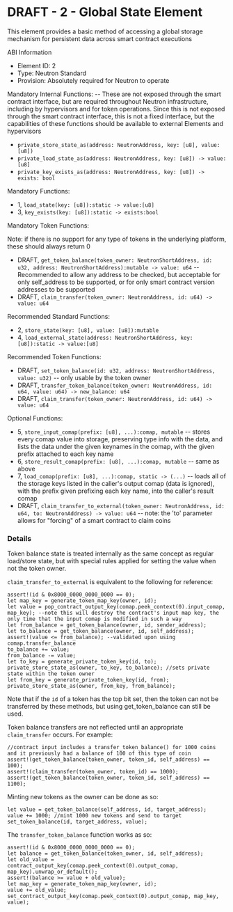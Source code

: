 # DRAFT - 2 - Global State Element

This element provides a basic method of accessing a global storage mechanism for persistent data across smart contract executions

ABI Information

* Element ID: 2 
* Type: Neutron Standard 
* Provision: Absolutely required for Neutron to operate

Mandatory Internal Functions: -- These are not exposed through the smart contract interface, but are required throughout Neutron infrastructure, including by hypervisors and for token operations. Since this is not exposed through the smart contract interface, this is not a fixed interface, but the capabilities of these functions should be available to external Elements and hypervisors

* `private_store_state_as(address: NeutronAddress, key: [u8], value: [u8])`
* `private_load_state_as(address: NeutronAddress, key: [u8]) -> value: [u8]`
* `private_key_exists_as(address: NeutronAddress, key: [u8]) -> exists: bool`

Mandatory Functions:

* 1, `load_state(key: [u8]):static -> value:[u8]`
* 3, `key_exists(key: [u8]):static -> exists:bool`

Mandatory Token Functions:

Note: if there is no support for any type of tokens in the underlying platform, these should always return 0

* DRAFT, `get_token_balance(token_owner: NeutronShortAddress, id: u32, address: NeutronShortAddress):mutable -> value: u64` --Recommended to allow any address to be checked, but acceptable for only self\_address to be supported, or for only smart contract version addresses to be supported
* DRAFT, `claim_transfer(token_owner: NeutronAddress, id: u64) -> value: u64`

Recommended Standard Functions:

* 2, `store_state(key: [u8], value: [u8]):mutable`
* 4, `load_external_state(address: NeutronShortAddress, key: [u8]):static -> value:[u8]`

Recommended Token Functions:

* DRAFT, `set_token_balance(id: u32, address: NeutronShortAddress, value: u32)` -- only usable by the token owner
* DRAFT, `transfer_token_balance(token_owner: NeutronAddress, id: u64, value: u64) -> new_balance: u64`
* DRAFT, `claim_transfer(token_owner: NeutronAddress, id: u64) -> value: u64`

Optional Functions:

* 5, `store_input_comap(prefix: [u8], ...):comap, mutable` -- stores every comap value into storage, preserving type info with the data, and lists the data under the given keynames in the comap, with the given prefix attached to each key name
* 6, `store_result_comap(prefix: [u8], ...):comap, mutable` -- same as above
* 7, `load_comap(prefix: [u8], ...):comap, static -> (...)` -- loads all of the storage keys listed in the caller's output comap \(data is ignored\), with the prefix given prefixing each key name, into the caller's result comap 
* DRAFT, `claim_transfer_to_external(token_owner: NeutronAddress, id: u64, to: NeutronAddress) -> value: u64` -- note: the 'to' parameter allows for "forcing" of a smart contract to claim coins

### Details

Token balance state is treated internally as the same concept as regular load/store state, but with special rules applied for setting the value when not the token owner.

`claim_transfer_to_external` is equivalent to the following for reference:

```text
assert!(id & 0x8000_0000_0000_0000 == 0);
let map_key = generate_token_map_key(owner, id);
let value = pop_contract_output_key(comap.peek_context(0).input_comap, map_key); --note this will destroy the contract's input map key, the only time that the input comap is modified in such a way
let from_balance = get_token_balance(owner, id, sender_address);
let to_balance = get_token_balance(owner, id, self_address);
assert!(value <= from_balance); --validated upon using comap.transfer_balance
to_balance += value;
from_balance -= value;
let to_key = generate_private_token_key(id, to);
private_store_state_as(owner, to_key, to_balance); //sets private state within the token owner 
let from_key = generate_private_token_key(id, from);
private_store_state_as(owner, from_key, from_balance);
```

Note that if the `id` of a token has the top bit set, then the token can not be transferred by these methods, but using get\_token\_balance can still be used.

Token balance transfers are not reflected until an appropriate `claim_transfer` occurs. For example:

```text
//contract input includes a transfer_token_balance() for 1000 coins and it previously had a balance of 100 of this type of coin
assert!(get_token_balance(token_owner, token_id, self_address) == 100);
assert!(claim_transfer(token_owner, token_id) == 1000);
assert!(get_token_balance(token_owner, token_id, self_address) == 1100);
```

Minting new tokens as the owner can be done as so:

```text
let value = get_token_balance(self_address, id, target_address);
value += 1000; //mint 1000 new tokens and send to target
set_token_balance(id, target_address, value);
```

The `transfer_token_balance` function works as so:

```text
assert!(id & 0x8000_0000_0000_0000 == 0);
let balance = get_token_balance(token_owner, id, self_address);
let old_value = contract_output_key(comap.peek_context(0).output_comap, map_key).unwrap_or_default();
assert!(balance >= value + old_value);
let map_key = generate_token_map_key(owner, id);
value += old_value;
set_contract_output_key(comap.peek_context(0).output_comap, map_key, value);
```

